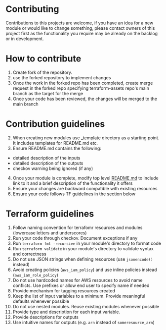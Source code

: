 # Contributing

Contributions to this projects are welcome, if you have an idea for a new module or would like to change something, please contact owners of this project first as the functionality you require may be already on the backlog or in development.

# How to contribute

1. Create fork of the repository.
2. use the forked repository to implement changes
3. Once the work in the forked repo has been completed, create merge request in the forked repo specifying terraform-assets repo's main branch as the target for the merge 
4. Once your code has been reviewed, the changes will be merged to the main branch


# Contribution guidelines

2. When creating new modules use _template directory as a starting point. It includes templates for README.md etc.
3. Ensure README.md contains the following:
* detailed description of the inputs
* detailed description of the outputs
* checkov warning being ignored (if any)
4. Once your module is complete, modify top level [README.md](./README.md) to include link to it and a brief description of the functionality it offers
5. Ensure your changes are backward compatible with existing resources
6. Ensure your code follows TF guidelines in the section below

# Terraform guidelines

1. Follow naming convention for terrafomr resources and modules (lowercase letters and underscores)
2. Run your code through checkov. Document exceptions if any
3. Run `terraform fmt -recursive` in your module's directory to format code
4. Run `terraform validate` in your module's directory to validate syntax and correctness
5. Do not use JSON strings when defining resources (use `jsonencode()` instead)
6. Avoid creating policies (`aws_iam_policy`) and use inline policies instead (`aws_iam_role_policy`)
7. Do not use hardcoded names for AWS resources to avoid name conflicts. Use prefixes or allow end user to specify name if needed
8. Provide mechanism for tagging resources created
9. Keep the list of input variables to a minimum. Provide meaningful defaults whenever possible
10. Do not use nested modules. Reuse existing modules whenever possible
11. Provide type and description for each input variable.
12. Provide descriptions for outputs
13. Use intuitive names for outputs (e.g. `arn` instead of `someresource_arn`)

